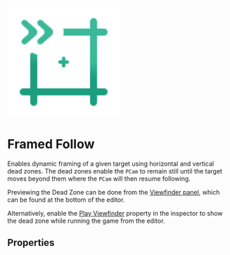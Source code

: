 <img alt="Follow Framed Icon" class="page-header-icon" src="../assets/follow-framed.svg" height="256" width="256" />

# Framed Follow

Enables dynamic framing of a given target using horizontal and vertical dead zones. The dead zones enable the `PCam` to remain still until the target moves beyond them where the `PCam` will then resume following.

Previewing the Dead Zone can be done from the [Viewfinder panel](../viewfinder), which can be found at the bottom of the editor.

Alternatively, enable the [Play Viewfinder](#play-viewfinder) property in the inspector to show the dead zone while running the game from the editor.

## Properties

<!--@include: ./parts/follow-target.md-->

<!--@include: ./parts/follow-offset.md-->

<!--@include: ./parts/damping.md-->

<!--@include: ./parts/damping-value.md-->

<!--@include: ./parts/follow-distance.md-->

<Property propertyName="Dead Zone Horizontal" propertyType="float" propertyDefault="0">
<template v-slot:propertyDescription>

Defines the horizontal dead zone area. While the target is within it, the `PCam` will not move in the horizontal axis. If the targeted node leaves the horizontal bounds, the `PCam` will follow the target horizontally to keep it within bounds.

</template>
</Property>

<Property propertyName="Dead Zone Vertical" propertyType="float" propertyDefault="0">
<template v-slot:propertyDescription>

Defines the vertical dead zone area. While the target is within it, the `PCam` will not move in the vertical axis. If the targeted node leaves the vertical bounds, the `PCam` will follow vertically to keep it within bounds.

</template>
</Property>

<Property propertyName="Play Viewfinder" propertyType="bool" propertyDefault="false">
<template v-slot:propertyDescription>

Enables the dead zones to be visible when running the game from the editor.

_Dead zones will never be visible in build exports._

</template>
</Property>